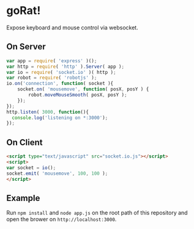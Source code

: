 # goRat!

Expose keyboard and mouse control via websocket.

## On Server

```js
var app = require( 'express' )();
var http = require( 'http' ).Server( app );
var io = require( 'socket.io' )( http );
var robot = require( 'robotjs' );
io.on('connection', function( socket ){
	socket.on( 'mousemove', function( posX, posY ) {
		robot.moveMouseSmooth( posX, posY );
	});
});
http.listen( 3000, function(){
  console.log('listening on *:3000');
});
```

## On Client

```html
<script type="text/javascript" src="socket.io.js"></script>
<script>
var socket = io();
socket.emit( 'mousemove', 100, 100 );
</script>
```

## Example

Run `npm install` and `node app.js` on the root path of this repository and open the brower on `http://localhost:3000`.
